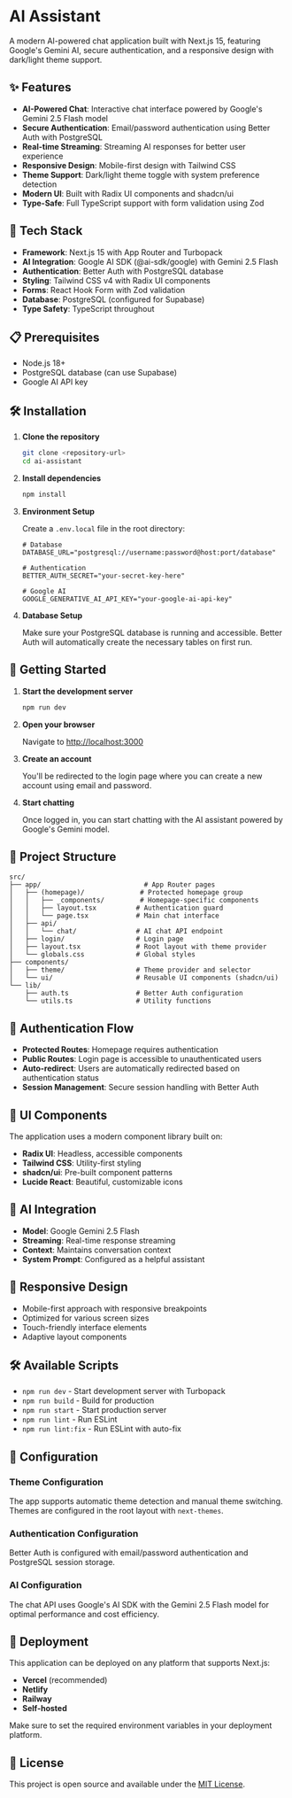 # AI Assistant

A modern AI-powered chat application built with Next.js 15, featuring Google's Gemini AI, secure authentication, and a responsive design with dark/light theme support.

## ✨ Features

- **AI-Powered Chat**: Interactive chat interface powered by Google's Gemini 2.5 Flash model
- **Secure Authentication**: Email/password authentication using Better Auth with PostgreSQL
- **Real-time Streaming**: Streaming AI responses for better user experience
- **Responsive Design**: Mobile-first design with Tailwind CSS
- **Theme Support**: Dark/light theme toggle with system preference detection
- **Modern UI**: Built with Radix UI components and shadcn/ui
- **Type-Safe**: Full TypeScript support with form validation using Zod

## 🚀 Tech Stack

- **Framework**: Next.js 15 with App Router and Turbopack
- **AI Integration**: Google AI SDK (@ai-sdk/google) with Gemini 2.5 Flash
- **Authentication**: Better Auth with PostgreSQL database
- **Styling**: Tailwind CSS v4 with Radix UI components
- **Forms**: React Hook Form with Zod validation
- **Database**: PostgreSQL (configured for Supabase)
- **Type Safety**: TypeScript throughout

## 📋 Prerequisites

- Node.js 18+
- PostgreSQL database (can use Supabase)
- Google AI API key

## 🛠️ Installation

1. **Clone the repository**

   ```bash
   git clone <repository-url>
   cd ai-assistant
   ```

2. **Install dependencies**

   ```bash
   npm install
   ```

3. **Environment Setup**

   Create a `.env.local` file in the root directory:

   ```env
   # Database
   DATABASE_URL="postgresql://username:password@host:port/database"

   # Authentication
   BETTER_AUTH_SECRET="your-secret-key-here"

   # Google AI
   GOOGLE_GENERATIVE_AI_API_KEY="your-google-ai-api-key"
   ```

4. **Database Setup**

   Make sure your PostgreSQL database is running and accessible. Better Auth will automatically create the necessary tables on first run.

## 🎯 Getting Started

1. **Start the development server**

   ```bash
   npm run dev
   ```

2. **Open your browser**

   Navigate to [http://localhost:3000](http://localhost:3000)

3. **Create an account**

   You'll be redirected to the login page where you can create a new account using email and password.

4. **Start chatting**

   Once logged in, you can start chatting with the AI assistant powered by Google's Gemini model.

## 📁 Project Structure

```
src/
├── app/                          # App Router pages
│   ├── (homepage)/              # Protected homepage group
│   │   ├── _components/         # Homepage-specific components
│   │   ├── layout.tsx          # Authentication guard
│   │   └── page.tsx            # Main chat interface
│   ├── api/
│   │   └── chat/               # AI chat API endpoint
│   ├── login/                  # Login page
│   ├── layout.tsx              # Root layout with theme provider
│   └── globals.css             # Global styles
├── components/
│   ├── theme/                  # Theme provider and selector
│   └── ui/                     # Reusable UI components (shadcn/ui)
└── lib/
    ├── auth.ts                 # Better Auth configuration
    └── utils.ts                # Utility functions
```

## 🔐 Authentication Flow

- **Protected Routes**: Homepage requires authentication
- **Public Routes**: Login page is accessible to unauthenticated users
- **Auto-redirect**: Users are automatically redirected based on authentication status
- **Session Management**: Secure session handling with Better Auth

## 🎨 UI Components

The application uses a modern component library built on:

- **Radix UI**: Headless, accessible components
- **Tailwind CSS**: Utility-first styling
- **shadcn/ui**: Pre-built component patterns
- **Lucide React**: Beautiful, customizable icons

## 🤖 AI Integration

- **Model**: Google Gemini 2.5 Flash
- **Streaming**: Real-time response streaming
- **Context**: Maintains conversation context
- **System Prompt**: Configured as a helpful assistant

## 📱 Responsive Design

- Mobile-first approach with responsive breakpoints
- Optimized for various screen sizes
- Touch-friendly interface elements
- Adaptive layout components

## 🛠️ Available Scripts

- `npm run dev` - Start development server with Turbopack
- `npm run build` - Build for production
- `npm run start` - Start production server
- `npm run lint` - Run ESLint
- `npm run lint:fix` - Run ESLint with auto-fix

## 🔧 Configuration

### Theme Configuration

The app supports automatic theme detection and manual theme switching. Themes are configured in the root layout with `next-themes`.

### Authentication Configuration

Better Auth is configured with email/password authentication and PostgreSQL session storage.

### AI Configuration

The chat API uses Google's AI SDK with the Gemini 2.5 Flash model for optimal performance and cost efficiency.

## 🚀 Deployment

This application can be deployed on any platform that supports Next.js:

- **Vercel** (recommended)
- **Netlify**
- **Railway**
- **Self-hosted**

Make sure to set the required environment variables in your deployment platform.

## 📝 License

This project is open source and available under the [MIT License](LICENSE).
